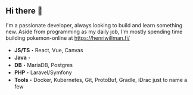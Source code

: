 ## Hi there 👋

I'm a passionate developer, always looking to build and learn something new. Aside from programming as my daily job, I'm mostly spending time building pokemon-online at https://henriwillman.fi/

- **JS/TS**・React, Vue, Canvas
- **Java**・
- **DB**・MariaDB, Postgres
- **PHP**・Laravel/Symfony
- **Tools**・Docker, Kubernetes, Git, ProtoBuf, Gradle, iDrac just to name a few
